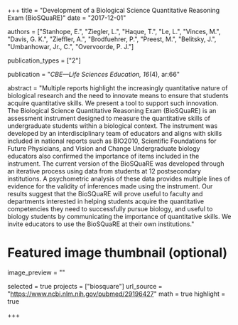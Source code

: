 +++
title = "Development of a Biological Science Quantitative Reasoning Exam (BioSQuaRE)"
date = "2017-12-01"

authors = ["Stanhope, E.", "Ziegler, L.", "Haque, T.", "Le, L.", "Vinces, M.", "Davis, G. K.", "Zieffler, A.", "Brodfuehrer, P.", "Preest, M.", "Belitsky, J.", "Umbanhowar, Jr., C.", "Overvoorde, P. J."]

publication_types = ["2"]

publication = "*CBE&mdash;Life Sciences Education, 16*(4), ar:66"


abstract = "Multiple reports highlight the increasingly quantitative nature of biological research and the need to innovate means to ensure that students acquire quantitative skills. We present a tool to support such innovation. The Biological Science Quantitative Reasoning Exam (BioSQuaRE) is an assessment instrument designed to measure the quantitative skills of undergraduate students within a biological context. The instrument was developed by an interdisciplinary team of educators and aligns with skills included in national reports such as BIO2010, Scientific Foundations for Future Physicians, and Vision and Change Undergraduate biology educators also confirmed the importance of items included in the instrument. The current version of the BioSQuaRE was developed through an iterative process using data from students at 12 postsecondary institutions. A psychometric analysis of these data provides multiple lines of evidence for the validity of inferences made using the instrument. Our results suggest that the BioSQuaRE will prove useful to faculty and departments interested in helping students acquire the quantitative competencies they need to successfully pursue biology, and useful to biology students by communicating the importance of quantitative skills. We invite educators to use the BioSQuaRE at their own institutions."


# Featured image thumbnail (optional)
image_preview = ""

selected = true
projects = ["biosquare"]
url_source = "https://www.ncbi.nlm.nih.gov/pubmed/29196427"
math = true
highlight = true

+++

